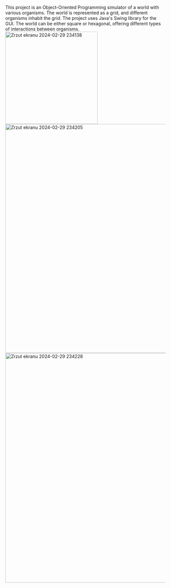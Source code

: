 This project is an Object-Oriented Programming simulator of a world with various organisms. The world is represented as a grid, and different organisms inhabit the grid. The project uses Java's Swing library for the GUI. The world can be either square or hexagonal, offering different types of interactions between organisms.
<img width="290" alt="Zrzut ekranu 2024-02-29 234138" src="https://github.com/JanKrupiniewicz/OOP-Virtual-World-Java/assets/128649617/ec0d8e53-91f9-47d9-b509-1d16f8ee02b4">
<img width="719" alt="Zrzut ekranu 2024-02-29 234205" src="https://github.com/JanKrupiniewicz/OOP-Virtual-World-Java/assets/128649617/3e6cf869-b561-430f-837f-4c1a084c73fb">
<img width="721" alt="Zrzut ekranu 2024-02-29 234228" src="https://github.com/JanKrupiniewicz/OOP-Virtual-World-Java/assets/128649617/9a76c1c8-33ef-4837-ba9c-3ee685f97841">
